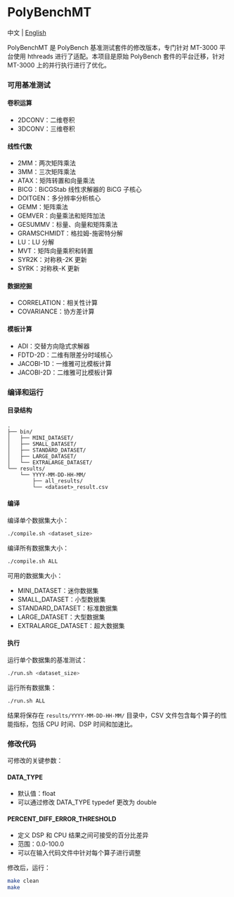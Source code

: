 # PolyBenchMT

中文 | [English](README.md)

PolyBenchMT 是 PolyBench 基准测试套件的修改版本，专门针对 MT-3000 平台使用 hthreads 进行了适配。本项目是原始 PolyBench 套件的平台迁移，针对 MT-3000 上的并行执行进行了优化。

### 可用基准测试

#### 卷积运算
- 2DCONV：二维卷积
- 3DCONV：三维卷积

#### 线性代数
- 2MM：两次矩阵乘法
- 3MM：三次矩阵乘法
- ATAX：矩阵转置和向量乘法
- BICG：BiCGStab 线性求解器的 BiCG 子核心
- DOITGEN：多分辨率分析核心
- GEMM：矩阵乘法
- GEMVER：向量乘法和矩阵加法
- GESUMMV：标量、向量和矩阵乘法
- GRAMSCHMIDT：格拉姆-施密特分解
- LU：LU 分解
- MVT：矩阵向量乘积和转置
- SYR2K：对称秩-2K 更新
- SYRK：对称秩-K 更新

#### 数据挖掘
- CORRELATION：相关性计算
- COVARIANCE：协方差计算

#### 模板计算
- ADI：交替方向隐式求解器
- FDTD-2D：二维有限差分时域核心
- JACOBI-1D：一维雅可比模板计算
- JACOBI-2D：二维雅可比模板计算

### 编译和运行

#### 目录结构
```
.
├── bin/
│   ├── MINI_DATASET/
│   ├── SMALL_DATASET/
│   ├── STANDARD_DATASET/
│   ├── LARGE_DATASET/
│   └── EXTRALARGE_DATASET/
└── results/
    └── YYYY-MM-DD-HH-MM/
        ├── all_results/
        └── <dataset>_result.csv
```

#### 编译
编译单个数据集大小：
```bash
./compile.sh <dataset_size>
```

编译所有数据集大小：
```bash
./compile.sh ALL
```

可用的数据集大小：
- MINI_DATASET：迷你数据集
- SMALL_DATASET：小型数据集
- STANDARD_DATASET：标准数据集
- LARGE_DATASET：大型数据集
- EXTRALARGE_DATASET：超大数据集

#### 执行
运行单个数据集的基准测试：
```bash
./run.sh <dataset_size>
```

运行所有数据集：
```bash
./run.sh ALL
```

结果将保存在 `results/YYYY-MM-DD-HH-MM/` 目录中，CSV 文件包含每个算子的性能指标，包括 CPU 时间、DSP 时间和加速比。

### 修改代码

可修改的关键参数：

#### DATA_TYPE
- 默认值：float
- 可以通过修改 DATA_TYPE typedef 更改为 double

#### PERCENT_DIFF_ERROR_THRESHOLD
- 定义 DSP 和 CPU 结果之间可接受的百分比差异
- 范围：0.0-100.0
- 可以在输入代码文件中针对每个算子进行调整

修改后，运行：
```bash
make clean
make
```
